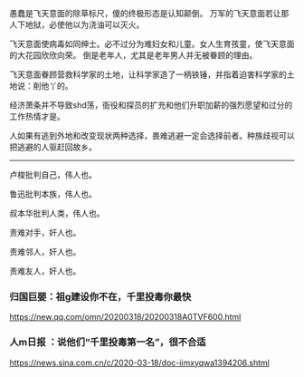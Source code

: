 愚蠢是飞天意面的除草标尺，傻的终极形态是认知颠倒。
万军的飞天意面若让那人下地狱，必使他以为浇油可以灭火。

飞天意面使病毒如同绅士。必不过分为难妇女和儿童。女人生育孩童，使飞天意面的大花园欣欣向荣。
倒是老年人，尤其是老年男人并无被眷顾的理由。

飞天意面眷顾营救科学家的土地，让科学家造了一柄铁锤，并指着迫害科学家的土地说：削他丫的。

经济萧条并不导致shd荡，衙役和探员的扩充和他们升职加薪的强烈愿望和过分的工作热情才是。

人如果有逃到外地和改变现状两种选择，畏难逃避一定会选择前者。种族歧视可以把逃避的人驱赶回故乡。

---
卢梭批判自己，伟人也。

鲁迅批判本族，伟人也。

叔本华批判人类，伟人也。

责难对手，奸人也。

责难邻人，奸人也。

责难友人，奸人也。

### 归国巨婴：祖g建设你不在，千里投毒你最快
https://new.qq.com/omn/20200318/20200318A0TVF600.html

### 人m日报 ：说他们“千里投毒第一名”，很不合适
https://news.sina.com.cn/c/2020-03-18/doc-iimxyqwa1394206.shtml

